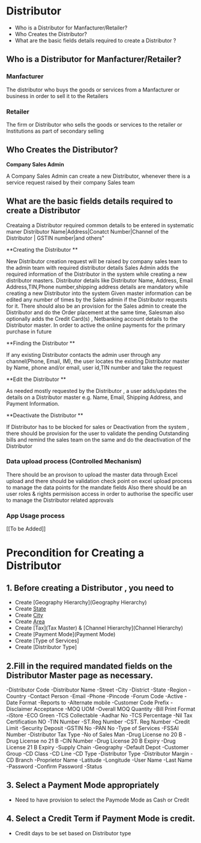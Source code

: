 # Distributor  

* Who is a Distributor for Manfacturer/Retailer?		
* Who Creates the Distributor?	
* What are the basic fields details required to create a Distributor ?

## Who is a Distributor for Manfacturer/Retailer?	
### Manfacturer 
The distributor who buys the goods or services from a Manfacturer or business in order to sell it to the Retailers

### Retailer	
The firm or Distributor who sells the goods or services to the retailer or Institutions as part of secondary selling 

## Who Creates the Distributor?	
**Company Sales Admin**

A Company Sales Admin can create a new Distributor, whenever there is a service request raised by their company Sales team

## What are the basic fields details required to create a Distributor 	
Creataing a Distributor  required common details to be entered in systematic maner
Distributor Name|Address|Conatct Number|Channel of the Distributor | GSTIN number|and others"

**Creating the  Distributor **

 New Distributor creation request will be raised by company sales team to the admin team with required distributor details 
Sales Admin adds the required information of the Distributor in the system while creating a new distributor masters. Distributor details like Distributor Name, Address, Email Address,TIN,Phone number,shipping address details are mandatory while creating a new Distributor into the system
Given master information can be edited any number of times by the Sales admin if the Distributor requests for it. 
There should also be an provision for the Sales admin to create the Distributor  and do the Order placement at the same time, Salesman also optionally adds the Credit Card(s) , Netbanking account details to the Distributor master. In order to active the online payments for the primary purchase in future  

**Finding the Distributor **

If any existing Distributor contacts the admin user through any channel(Phone, Email, IM), the user locates the existing Distributor  master by Name, phone and/or email, user id,TIN number and take the request 

**Edit the Distributor **

As needed mostly requested by the Distributor , a user adds/updates the details on a Distributor  master e.g. Name, Email, Shipping Address, and Payment Information. 

**Deactivate the Distributor **

If Distributor  has to be blocked for sales or Deactivation from the system , there should be provision for the user to validate the pending Outstanding bills and remind the sales team on the same and do the deactivation of the Distributor

### Data upload process (Controlled Mechanism)
There should be an provison to upload the master data through Excel upload and there should be validation check point on excel upload process to manage the data points for the mandate fields
Also there should be an user roles & rights permisison access in order to authorise the specific user to manage the Distributor related approvals 

### App Usage process 

  [[To be Added]]


# Precondition for Creating a Distributor   

## 1. Before creating a Distributor  , you need to 
* Create [Geography Hierarchy](Geography Hierarchy)
* Create [State](State) 
* Create [City](City) 
* Create [Area](Area)
* Create [Tax](Tax Master) & [Channel Hierarchy](Channel Hierarchy)
* Create [Payment Mode](Payment Mode) 
* Create [Type of Services]
* Create [Distributor Type]


## 2.Fill in the required mandated  fields on the Distributor Master page as necessary.

-Distributor Code
-Distributor Name
-Street
-City
-District
-State
-Region
-Country
-Contact Person
-Email
-Phone
-Pincode
-Forum Code
-Active
-Date Format
-Reports to
-Alternate mobile
-Customer Code Prefix
-Disclaimer Acceptance
-MOQ UOM
-Overall MOQ Quantity
-Bill Print Format
-iStore
-ECO Green
-TCS Collectable
-Aadhar No
-TCS Percentage
-Nil Tax Certification NO
-TIN Number
-ST.Reg Number
-CST. Reg Number
-Credit Limit
-Security Deposit
-GSTIN No
-PAN No
-Type of Services
-FSSAI Number
-Distributor Tax Type
-No of Sales Man
-Drug License no  20 B
-Drug License no  21 B
-CIN Number
-Drug License 20 B Expiry
-Drug License 21 B Expiry
-Supply Chain
-Geography
-Default Depot
-Customer Group
-CD Class
-CD Line
-CD Type
-Distributor Type
-Distributor Margin
-CD Branch
-Proprietor Name
-Latitude
-Longitude
-User Name
-Last Name
-Password
-Confirm Password
-Status

## 3. Select a Payment Mode appropriately
   - Need to have provision to select the Paymode Mode as Cash or  Credit 

## 4. Select a Credit Term if Payment Mode is credit.  
   - Credit days to be set based on Distributor  type 

